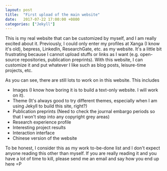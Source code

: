 ```yaml
---
layout: post
title:  "First upload of the main website"
date:   2017-07-22 17:00:00 +0800
categories: ["Jekyll"]
---
```


This is my real website that can be customized by myself, and I am really excited about it. Previously, I could only enter my profiles at Xanga (I know it's old), bepress, LinkedIn, ResearchGate, etc. as my website. It's a little bit frustrating because I cannot upload stuffs or links as I want (e.g. open-source repositories, publication preprints). With this website, I can customize it and put whatever I like such as blog posts, leisure-time projects, etc.

As you can see, there are still lots to work on in this website. This includes

* Images (I know how boring it is to build a text-only website. I will work on it).
* Theme (It's always good to try different themes, especially when I am using Jekyll to build this site, right?)
* Publication preprints (Need to check the journal embargo periods so that I won't step into any copyright grey areas)
* Research experience profile
* Interesting project results
* Interaction interface
* Chinese version of the website

To be honest, I consider this as my work to-be-done list and I don't expect anyone reading this other than myself. If you are really reading it and you have a lot of time to kill, please send me an email and say how you end up here =P
